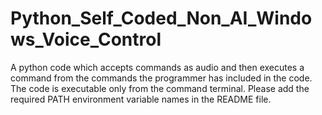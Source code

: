 # Python_Self_Coded_Non_AI_Windows_Voice_Control
A python code which accepts commands as audio and then executes a command from the commands the programmer has included in the code. The code is executable only from the command terminal. Please add the required PATH environment variable names in the README file.
